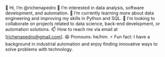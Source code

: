 👋 Hi, I’m @richenapedro
👀 I’m interested in data analysis, software development, and automation.
🌱 I’m currently learning more about data engineering and improving my skills in Python and SQL.
💞️ I’m looking to collaborate on projects related to data science, back-end development, or automation solutions.
📫 How to reach me via email at [richenapedro@gmail.com].
😄 Pronouns: he/him.
⚡ Fun fact: I have a background in industrial automation and enjoy finding innovative ways to solve problems with technology.

<!---
richenapedro/richenapedro is a ✨ special ✨ repository because its `README.md` (this file) appears on your GitHub profile.
You can click the Preview link to take a look at your changes.
--->
